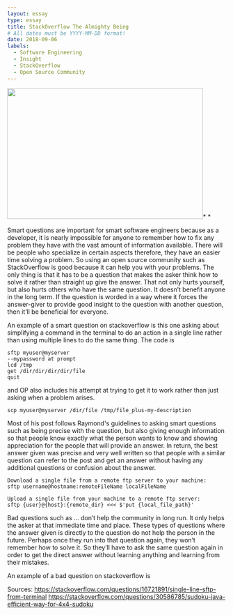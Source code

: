```yaml
---
layout: essay
type: essay
title: StackOverflow The Almighty Being
# All dates must be YYYY-MM-DD format!
date: 2018-09-06
labels:
  - Software Engineering
  - Insight
  - StackOverflow
  - Open Source Community
---
```


<img class="ui tiny right spaced image" src="" height="300" width="450">* *

Smart questions are important for smart software engineers because as a developer, it is nearly impossible for anyone to remember how to fix any problem they have with the vast amount of information available. There will be people who specialize in certain aspects therefore, they have an easier time solving a problem. So using an open source community such as StackOverflow is good because it can help you with your problems. The only thing is that it has to be a question that makes the asker think how to solve it rather than straight up give the answer. That not only hurts yourself, but also hurts others who have the same question. It doesn’t benefit anyone in the long term. If the question is worded in a way where it forces the answer-giver to provide good insight to the question with another question, then it’ll be beneficial for everyone.
  
An example of a smart question on stackoverflow is this one asking about simplifying a command in the terminal to do an action in a single line rather than using multiple lines to do the same thing. The code is 

```
sftp myuser@myserver
--mypassword at prompt
lcd /tmp
get /dir/dir/dir/dir/file
quit
```
and OP also includes his attempt at trying to get it to work rather than just asking when a problem arises.

```
scp myuser@myserver /dir/file /tmp/file_plus-my-description
```

Most of his post follows Raymond's guidelines to asking smart questions such as being precise with the question, but also giving enough information so that people know exactly what the person wants to know and showing appreciation for the people that will provide an answer. In return, the best answer given was precise and very well written so that people with a similar question can refer to the post and get an answer without having any additional questions or confusion about the answer.

```
Download a single file from a remote ftp server to your machine:
sftp username@hostname:remoteFileName localFileName

Upload a single file from your machine to a remote ftp server:
sftp {user}@{host}:{remote_dir} <<< $'put {local_file_path}'
```

Bad questions such as … don’t help the community in long run. It only helps the asker at that immediate time and place. These types of questions where the answer given is directly to the question do not help the person in the future. Perhaps once they run into that question again, they won’t remember how to solve it. So they’ll have to ask the same question again in order to get the direct answer without learning anything and learning from their mistakes. 

An example of a bad question on stackoverflow is 


Sources: https://stackoverflow.com/questions/16721891/single-line-sftp-from-terminal
https://stackoverflow.com/questions/30586785/sudoku-java-efficient-way-for-4x4-sudoku
